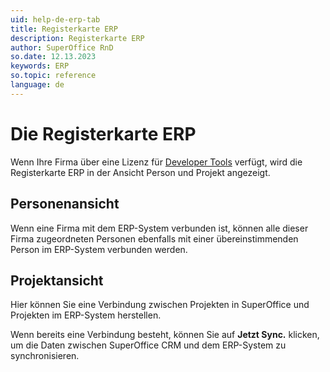 ```yaml
---
uid: help-de-erp-tab
title: Registerkarte ERP
description: Registerkarte ERP
author: SuperOffice RnD
so.date: 12.13.2023
keywords: ERP
so.topic: reference
language: de
---
```


# Die Registerkarte ERP

Wenn Ihre Firma über eine Lizenz für [Developer Tools][1] verfügt, wird die Registerkarte ERP in der Ansicht Person und Projekt angezeigt.

## Personenansicht

Wenn eine Firma mit dem ERP-System verbunden ist, können alle dieser Firma zugeordneten Personen ebenfalls mit einer übereinstimmenden Person im ERP-System verbunden werden.

## Projektansicht

Hier können Sie eine Verbindung zwischen Projekten in SuperOffice und Projekten im ERP-System herstellen.

Wenn bereits eine Verbindung besteht, können Sie auf **Jetzt Sync.** klicken, um die Daten zwischen SuperOffice CRM und dem ERP-System zu synchronisieren.

<!-- Referenced links -->
[1]: ../../../../../en/admin/license/expander-services/tool-box.md

<!-- Referenced images -->
